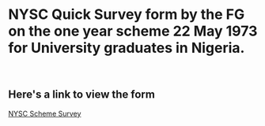 <h1>NYSC Quick Survey form by the FG on the one year scheme 22 May 1973 for University graduates in Nigeria.</h1>

<br>

<h2>Here's a link to view the form</h2>

<a href="https://sad-austin-508c98.netlify.app/">NYSC Scheme Survey</a>
